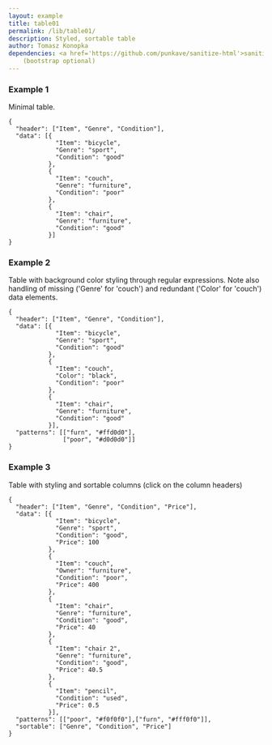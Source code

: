 ```yaml
---
layout: example
title: table01
permalink: /lib/table01/
description: Styled, sortable table
author: Tomasz Konopka
dependencies: <a href='https://github.com/punkave/sanitize-html'>sanitize-html</a>, 
    (bootstrap optional)
---
```




### Example 1

Minimal table. 

<pre class="example"><code class="makealive table01">{
  "header": ["Item", "Genre", "Condition"],
  "data": [{ 
             "Item": "bicycle", 
             "Genre": "sport", 
             "Condition": "good"
           },
           { 
             "Item": "couch", 
             "Genre": "furniture", 
             "Condition": "poor"
           },
           { 
             "Item": "chair", 
             "Genre": "furniture", 
             "Condition": "good"
           }]
}
</code></pre>

### Example 2

Table with background color styling through regular expressions. Note also handling
of missing ('Genre' for 'couch') and redundant ('Color' for 'couch') data elements.

<pre class="example"><code class="makealive table01">{
  "header": ["Item", "Genre", "Condition"],
  "data": [{ 
             "Item": "bicycle", 
             "Genre": "sport", 
             "Condition": "good"
           },
           { 
             "Item": "couch", 
             "Color": "black", 
             "Condition": "poor"
           },
           { 
             "Item": "chair", 
             "Genre": "furniture", 
             "Condition": "good"
           }],
  "patterns": [["furn", "#ffd0d0"], 
               ["poor", "#d0d0d0"]]
}
</code></pre>


### Example 3

Table with styling and sortable columns (click on the column headers) 

<pre class="example"><code class="makealive table01">{
  "header": ["Item", "Genre", "Condition", "Price"],
  "data": [{ 
             "Item": "bicycle", 
             "Genre": "sport", 
             "Condition": "good",
             "Price": 100
           },
           { 
             "Item": "couch", 
             "Owner": "furniture", 
             "Condition": "poor",
             "Price": 400
           },
           { 
             "Item": "chair", 
             "Genre": "furniture", 
             "Condition": "good",
             "Price": 40
           },
           { 
             "Item": "chair 2", 
             "Genre": "furniture", 
             "Condition": "good",
             "Price": 40.5
           },
           { 
             "Item": "pencil", 
             "Condition": "used",
             "Price": 0.5
           }],
  "patterns": [["poor", "#f0f0f0"],["furn", "#fff0f0"]],
  "sortable": ["Genre", "Condition", "Price"]
}
</code></pre>


